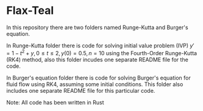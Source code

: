 # Flax-Teal
In this repository there are two folders named Runge-Kutta and Burger's equation. 

In Runge-Kutta folder there is code for solving initial value problem (IVP)
$y' = 1−t^2+y, 0≤t≤ 2, y(0) = 0.5, n = 10$
using the Fourth-Order
Runge-Kutta (RK4) method, also this folder incudes one separate README file for the code.

In Burger's equation folder there is code for solving Burger's equation for fluid flow using RK4, assuming some initial conditions. This folder also includes one separate README file for this particular code.

Note: All code has been written in Rust
